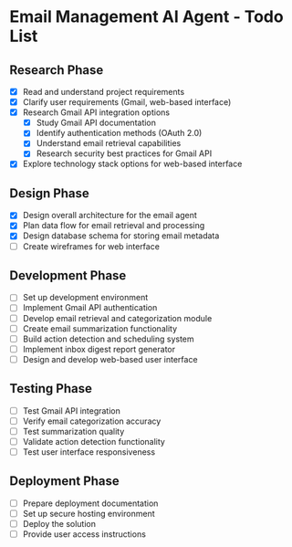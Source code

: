 # Email Management AI Agent - Todo List

## Research Phase
- [x] Read and understand project requirements
- [x] Clarify user requirements (Gmail, web-based interface)
- [x] Research Gmail API integration options
  - [x] Study Gmail API documentation
  - [x] Identify authentication methods (OAuth 2.0)
  - [x] Understand email retrieval capabilities
  - [x] Research security best practices for Gmail API
- [x] Explore technology stack options for web-based interface

## Design Phase
- [x] Design overall architecture for the email agent
- [x] Plan data flow for email retrieval and processing
- [x] Design database schema for storing email metadata
- [ ] Create wireframes for web interface

## Development Phase
- [ ] Set up development environment
- [ ] Implement Gmail API authentication
- [ ] Develop email retrieval and categorization module
- [ ] Create email summarization functionality
- [ ] Build action detection and scheduling system
- [ ] Implement inbox digest report generator
- [ ] Design and develop web-based user interface

## Testing Phase
- [ ] Test Gmail API integration
- [ ] Verify email categorization accuracy
- [ ] Test summarization quality
- [ ] Validate action detection functionality
- [ ] Test user interface responsiveness

## Deployment Phase
- [ ] Prepare deployment documentation
- [ ] Set up secure hosting environment
- [ ] Deploy the solution
- [ ] Provide user access instructions
